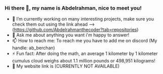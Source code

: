 ### Hi there 👋, my name is Abdelrahman, nice to meet you!

- 🔭 I’m currently working on many interesting projects, make sure you check them out using the link ahead --> (https://github.com/Abdelrahmanthecoder?tab=repositories)
- 💬 Ask me about anything you want i'm happy to answer!
- 📫 How to reach me: To reach me you have to add me on discord (My handle: ab_berchan)
- ⚡ Fun fact: After doing the math, an average 1 kilometer by 1 kilometer cumulus cloud weighs about 1.1 million pounds or 498,951 kilograms!
- 🔗 My website link is (CURRENTLY NOT AVAILABLE)
